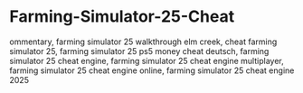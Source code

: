 # Farming-Simulator-25-Cheat
ommentary, farming simulator 25 walkthrough elm creek, cheat farming simulator 25, farming simulator 25 ps5 money cheat deutsch, farming simulator 25 cheat engine, farming simulator 25 cheat engine multiplayer, farming simulator 25 cheat engine online, farming simulator 25 cheat engine 2025
